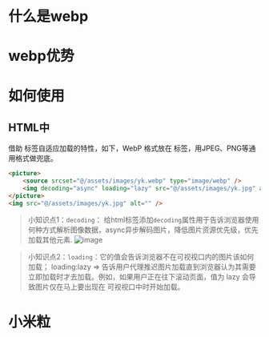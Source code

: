 # 什么是webp

# webp优势

# 如何使用
## HTML中
借助 <picture> 标签自适应加载的特性，如下，WebP 格式放在 <source> 标签，用JPEG、PNG等通用格式做兜底。
``` HTML
<picture>
    <source srcset="@/assets/images/yk.webp" type="image/webp" />
    <img decoding="async" loading="lazy" src="@/assets/images/yk.jpg" alt="" />
</picture>
<img src="@/assets/images/yk.jpg" alt="" />
```
> 小知识点1：`decoding`： 给html标签添加`decoding`属性用于告诉浏览器使用何种方式解析图像数据，async异步解码图片，降低图片资源优先级，优先加载其他元素.
  ![image](https://user-images.githubusercontent.com/11763399/197316638-c7141afd-1b23-42dc-b587-d10642d76284.png)

> 小知识点2：`loading`：它的值会告诉浏览器不在可视视口内的图片该如何加载；
  loading:lazy => 告诉用户代理推迟图片加载直到浏览器认为其需要立即加载时才去加载。例如，如果用户正在往下滚动页面，值为 lazy 会导致图片仅在马上要出现在 可视视口中时开始加载。
  
# 小米粒
